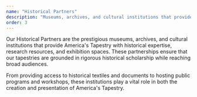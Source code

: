 ```yaml
---
name: "Historical Partners"
description: "Museums, archives, and cultural institutions that provide historical expertise and resources to ensure authenticity."
order: 3
---
```


Our Historical Partners are the prestigious museums, archives, and cultural institutions that provide America's Tapestry with historical expertise, research resources, and exhibition spaces. These partnerships ensure that our tapestries are grounded in rigorous historical scholarship while reaching broad audiences. 

From providing access to historical textiles and documents to hosting public programs and workshops, these institutions play a vital role in both the creation and presentation of America's Tapestry.